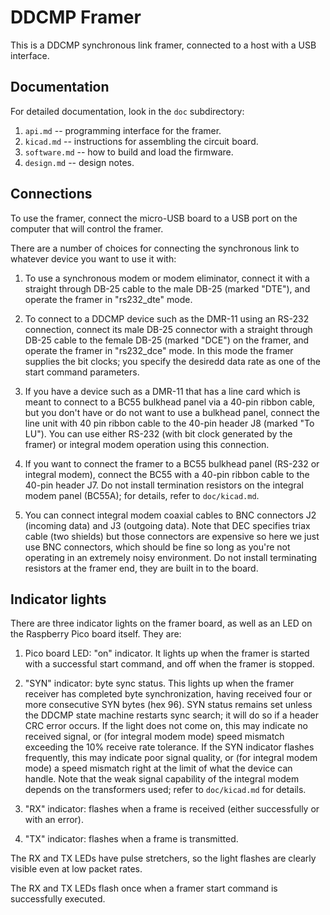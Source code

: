 # DDCMP Framer

This is a DDCMP synchronous link framer, connected to a host with a USB interface.

## Documentation

For detailed documentation, look in the `doc` subdirectory:

1. `api.md` -- programming interface for the framer.
2. `kicad.md` -- instructions for assembling the circuit board.
3. `software.md` -- how to build and load the firmware.
4. `design.md` -- design notes.

## Connections

To use the framer, connect the micro-USB board to a USB port on the computer that will control the framer.

There are a number of choices for connecting the synchronous link to whatever device you want to use it with:

1. To use a synchronous modem or modem eliminator, connect it with a straight through DB-25 cable to the male DB-25 (marked "DTE"), and operate the framer in "rs232_dte" mode.

2. To connect to a DDCMP device such as the DMR-11 using an RS-232 connection, connect its male DB-25 connector with a straight through DB-25 cable to the female DB-25 (marked "DCE") on the framer, and operate the framer in "rs232_dce" mode.  In this mode the framer supplies the bit clocks; you specify the desiredd data rate as one of the start command parameters.

3. If you have a device such as a DMR-11 that has a line card which is meant to connect to a BC55 bulkhead panel via a 40-pin ribbon cable, but you don't have or do not want to use a bulkhead panel, connect the line unit with 40 pin ribbon cable to the 40-pin header J8 (marked "To LU").  You can use either RS-232 (with bit clock generated by the framer) or integral modem operation using this connection.

4. If you want to connect the framer to a BC55 bulkhead panel (RS-232 or integral modem), connect the BC55 with a 40-pin ribbon cable to the 40-pin header J7.  Do not install termination resistors on the integral modem panel (BC55A); for details, refer to `doc/kicad.md`.

5. You can connect integral modem coaxial cables to BNC connectors J2 (incoming data) and J3 (outgoing data).  Note that DEC specifies triax cable (two shields) but those connectors are expensive so here we just use BNC connectors, which should be fine so long as you're not operating in an extremely noisy environment.  Do not install terminating resistors at the framer end, they are built in to the board.

## Indicator lights

There are three indicator lights on the framer board, as well as an LED on the Raspberry Pico board itself.  They are:

1. Pico board LED: "on" indicator.  It lights up when the framer is started with a successful start command, and off when the framer is stopped.

2. "SYN" indicator: byte sync status.  This lights up when the framer receiver has completed byte synchronization, having received four or more consecutive SYN bytes (hex 96).  SYN status remains set unless the DDCMP state machine restarts sync search; it will do so if a header CRC error occurs.  If the light does not come on, this may indicate no received signal, or (for integral modem mode) speed mismatch exceeding the 10% receive rate tolerance.  If the SYN indicator flashes frequently, this may indicate poor signal quality, or (for integral modem mode) a speed mismatch right at the limit of what the device can handle.  Note that the weak signal capability of the integral modem depends on the transformers used; refer to `doc/kicad.md` for details.

3. "RX" indicator: flashes when a frame is received (either successfully or with an error).

4. "TX" indicator: flashes when a frame is transmitted.

The RX and TX LEDs have pulse stretchers, so the light flashes are clearly visible even at low packet rates.

The RX and TX LEDs flash once when a framer start command is successfully executed.
